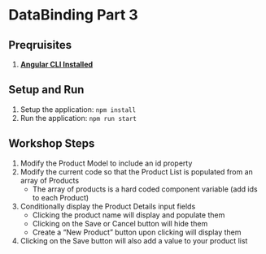 # DataBinding Part 3

## Preqruisites
1. **[Angular CLI Installed](https://github.com/angular/angular-cli#installation)**

## Setup and Run	
1. Setup the application: `npm install`
1. Run the application: `npm run start`

## Workshop Steps
1. Modify the Product Model to include an id property
1. Modify the current code so that the Product List is populated from an array of Products 
	* The array of products is a hard coded component variable (add ids to each Product)
1. Conditionally display the Product Details input fields
	* Clicking the product name will display and populate them
	* Clicking on the Save or Cancel button will hide them
	* Create a “New Product” button upon clicking will display them
1. Clicking on the Save button will also add a value to your product list
